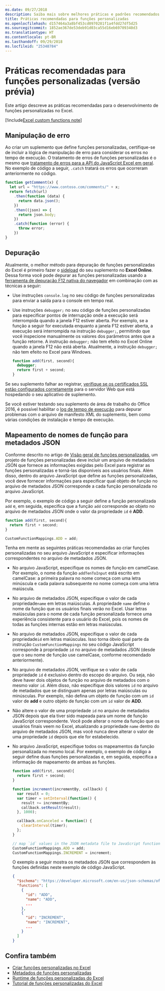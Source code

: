```yaml
---
ms.date: 09/27/2018
description: Saiba mais sobre melhores práticas e padrões recomendados para funções personalizadas do Excel.
title: Práticas recomendadas para funções personalizadas
ms.openlocfilehash: d157464a3a8bf453cd0970281f1a4fdd27df5d25
ms.sourcegitcommit: 1852ae367de53deb91d03ca55d16eb69709340d3
ms.translationtype: HT
ms.contentlocale: pt-BR
ms.lasthandoff: 09/29/2018
ms.locfileid: "25348784"
---
```

# <a name="custom-functions-best-practices-preview"></a>Práticas recomendadas para funções personalizadas (versão prévia)

Este artigo descreve as práticas recomendadas para o desenvolvimento de funções personalizadas no Excel.

[!include[Excel custom functions note](../includes/excel-custom-functions-note.md)]

## <a name="error-handling"></a>Manipulação de erro

Ao criar um suplemento que define funções personalizadas, certifique-se de incluir a lógica de manipulação de erro para considerar os erros no tempo de execução. O tratamento de erros de funções personalizadas é o mesmo que [tratamento de erros para a API do JavaScript Excel em geral](excel-add-ins-error-handling.md). No exemplo de código a seguir, `.catch` tratará os erros que ocorreram anteriormente no código.

```js
function getComment(x) {
  let url = "https://www.contoso.com/comments/" + x;
  return fetch(url)
    .then(function (data) {
      return data.json();
    })
    .then((json) => {
      return json.body;
    })
    .catch(function (error) {
      throw error;
    })
}
```

## <a name="debugging"></a>Depuração

Atualmente, o melhor método para depuração de funções personalizadas do Excel é primeiro fazer o [sideload](../testing/sideload-office-add-ins-for-testing.md) do seu suplemento no **Excel Online**. Dessa forma você pode depurar as funções personalizadas usando a [ferramenta de depuração F12 nativa do navegador](../testing/debug-add-ins-in-office-online.md) em combinação com as técnicas a seguir:

- Use instruções `console.log` no seu código de funções personalizadas para enviar a saída para o console em tempo real.

- Use instruções `debugger;` no seu código de funções personalizadas para especificar pontos de interrupção onde a execução será interrompida quando a janela F12 estiver aberta. Por exemplo, se a função a seguir for executada enquanto a janela F12 estiver aberta, a execução será interrompida na instrução `debugger;`, permitindo que você inspecione manualmente os valores dos parâmetros antes que a função retorne. A instrução `debugger;` não tem efeito no Excel Online quando a janela F12 não está aberta. Atualmente, a instrução `debugger;` não tem efeito no Excel para Windows.

    ```js
    function add(first, second){
      debugger;
      return first + second;
    }
    ```

Se seu suplemento falhar ao registrar, [verifique se os certificados SSL estão configurados corretamente](https://github.com/OfficeDev/generator-office/blob/master/src/docs/ssl.md) para o servidor Web que está hospedando o seu aplicativo de suplemento.

Se você estiver testando seu suplemento de área de trabalho do Office 2016, é possível habilitar o [log de tempo de execução](../testing/troubleshoot-manifest.md#use-runtime-logging-to-debug-your-add-in) para depurar problemas com o arquivo de manifesto XML do suplemento, bem como várias condições de instalação e tempo de execução.

## <a name="mapping-function-names-to-json-metadata"></a>Mapeamento de nomes de função para metadados JSON

Conforme descrito no artigo de [Visão geral de funções personalizadas](custom-functions-overview.md), um projeto de funções personalizadas deve incluir um arquivo de metadados JSON que fornece as informações exigidas pelo Excel para registrar as funções personalizadas e torná-las disponíveis aos usuários finais. Além disso, dentro do arquivo JavaScript que define as funções personalizadas, você deve fornecer informações para especificar qual objeto de função no arquivo de metadados JSON corresponde a cada função personalizada no arquivo JavaScript.

Por exemplo, o exemplo de código a seguir define a função personalizada `add` e, em seguida, especifica que a função `add` corresponde ao objeto no arquivo de metadados JSON onde o valor da propriedade `id` é **ADD**.

```js
function add(first, second){
  return first + second;
}

CustomFunctionMappings.ADD = add;
```

Tenha em mente as seguintes práticas recomendadas ao criar funções personalizadas no seu arquivo JavaScript e especificar informações correspondentes no arquivo de metadados JSON.

* No arquivo JavaScript, especifique os nomes de função em camelCase. Por exemplo, o nome da função `addTenToInput` está escrito em camelCase: a primeira palavra no nome começa com uma letra minúscula e cada palavra subsequente no nome começa com uma letra maiúscula.

* No arquivo de metadados JSON, especifique o valor de cada propriedade`name` em letras maiúsculas. A propriedade `name` define o nome da função que os usuários finais verão no Excel. Usar letras maiúsculas para o nome de cada função personalizada fornece uma experiência consistente para o usuário do Excel, pois os nomes de todas as funções internas estão em letras maiúsculas.

* No arquivo de metadados JSON, especifique o valor de cada propriedade`id` em letras maiúsculas. Isso torna óbvio qual parte da instrução `CustomFunctionMappings` no seu código JavaScript corresponde à propriedade `id` no arquivo de metadados JSON (desde que o seu nome de função use camelCase, conforme recomendado anteriormente).

* No arquivo de metadados JSON, verifique se o valor de cada propriedade `id` é exclusivo dentro do escopo do arquivo. Ou seja, não deve haver dois objetos de função no arquivo de metadados com o mesmo valor `id`. Além disso, não especifique dois valores `id` no arquivo de metadados que se distinguam apenas por letras maiúsculas ou minúsculas. Por exemplo, não defina um objeto de função com um `id` valor de **add** e outro objeto de função com um `id` valor de **ADD**.

* Não altere o valor de uma propriedade `id` no arquivo de metadados JSON depois que ela tiver sido mapeada para um nome de função JavaScript correspondente. Você pode alterar o nome da função que os usuários finais veem no Excel, atualizando a propriedade `name` dentro do arquivo de metadados JSON, mas você nunca deve alterar o valor de uma propriedade `id` depois que ele for estabelecido.

* No arquivo JavaScript, especifique todos os mapeamentos da função personalizada no mesmo local. Por exemplo, o exemplo de código a seguir define duas funções personalizadas e, em seguida, especifica a informação de mapeamento de ambas as funções.

    ```js
    function add(first, second){
      return first + second;
    }

    function increment(incrementBy, callback) {
      var result = 0;
      var timer = setInterval(function() {
        result += incrementBy;
        callback.setResult(result);
      }, 1000);

      callback.onCanceled = function() {
        clearInterval(timer);
      };
    }

    // map `id` values in the JSON metadata file to JavaScript function names
    CustomFunctionMappings.ADD = add;
    CustomFunctionMappings.INCREMENT = increment;
    ```

    O exemplo a seguir mostra os metadados JSON que correspondem às funções definidas neste exemplo de código JavaScript.

    ```json
    {
      "$schema": "https://developer.microsoft.com/en-us/json-schemas/office-js/custom-functions.schema.json",
      "functions": [
        {
          "id": "ADD",
          "name": "ADD",
          ...
        },
        {
          "id": "INCREMENT",
          "name": "INCREMENT",
          ...
        }
      ]
    }
    ```

## <a name="see-also"></a>Confira também

* [Criar funções personalizadas no Excel](custom-functions-overview.md)
* [Metadados de funções personalizadas](custom-functions-json.md)
* [Runtime de funções personalizadas do Excel](custom-functions-runtime.md)
* [Tutorial de funções personalizadas do Excel](excel-tutorial-custom-functions.md)
